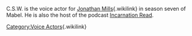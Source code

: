 C.S.W. is the voice actor for [Jonathan
Mills](Jonathan_Mills "Jonathan Mills"){.wikilink} in season seven of
Mabel. He is also the host of the podcast [Incarnation
Read](https://www.cswhorror.com/).

[Category:Voice
Actors](Category:Voice_Actors "Category:Voice Actors"){.wikilink}
